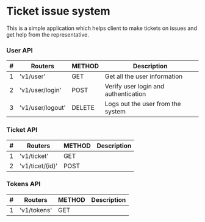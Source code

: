 # Ticket issue system

This is a simple application which helps client to make tickets on issues and get help from the representative.

### User API

| #   | Routers          | METHOD | Description                          |
| --- | ---------------- | ------ | ------------------------------------ |
| 1   | 'v1/user'        | GET    | Get all the user information         |
| 2   | 'v1/user/login'  | POST   | Verify user login and authentication |
| 3   | 'v1/user/logout' | DELETE | Logs out the user from the system    |

### Ticket API

| #   | Routers         | METHOD | Description |
| --- | --------------- | ------ | ----------- |
| 1   | 'v1/ticket'     | GET    |             |
| 2   | 'v1/ticet/{id}' | POST   |             |

### Tokens API

| #   | Routers     | METHOD | Description |
| --- | ----------- | ------ | ----------- |
| 1   | 'v1/tokens' | GET    |             |
